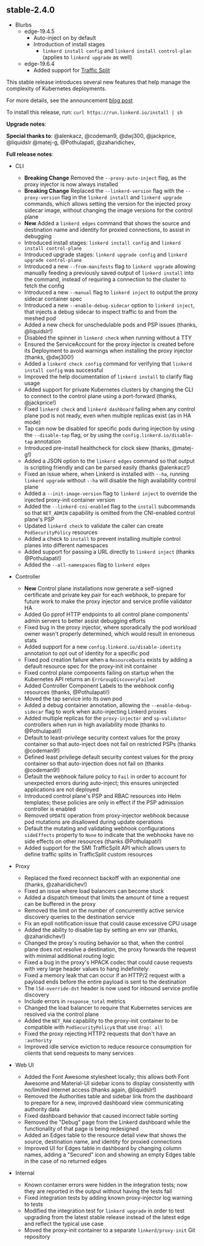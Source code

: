 ## stable-2.4.0

* Blurbs
  * edge-19.4.5
    * Auto-inject on by default
    * Introduction of install stages
      * `linkerd install config` and `linkerd install control-plan` (applies
      to `linkerd upgrade` as well)
  * edge-19.6.4
    * Added support for [Traffic Split](https://github.com/deislabs/smi-spec/blob/master/traffic-split.md)

This stable release introduces several new features that help manage the complexity of Kubernetes deployments. 

For more details, see the announcement [blog post](TODO)

To install this release, run: `curl https://run.linkerd.io/install | sh`

**Upgrade notes**:

**Special thanks to**: @alenkacz, @codeman9, @dwj300, @jackprice, @liquidslr
@matej-g, @Pothulapati, @zaharidichev, 

**Full release notes**:

* CLI
  * **Breaking Change** Removed the `--proxy-auto-inject` flag, as the proxy
    injector is now always installed
  * **Breaking Change** Replaced the `--linkerd-version` flag with the
    `--proxy-version` flag in the `linkerd install` and `linkerd upgrade`
    commands, which allows setting the version for the injected proxy sidecar
    image, without changing the image versions for the control plane
  * **New** Added a `linkerd edges` command that shows the source and
    destination name and identity for proxied connections, to assist in
    debugging
  * Introduced install stages: `linkerd install config` and `linkerd install
    control-plane`
  * Introduced upgrade stages: `linkerd upgrade config` and `linkerd upgrade
    control-plane`
  * Introduced a new `--from-manifests` flag to `linkerd upgrade` allowing
    manually feeding a previously saved output of `linkerd install` into the
    command, instead of requiring a connection to the cluster to fetch the
    config
  * Introduced a new `--manual` flag to `linkerd inject` to output the proxy
    sidecar container spec
  * Introduced a new `--enable-debug-sidecar` option to `linkerd inject`, that
    injects a debug sidecar to inspect traffic to and from the meshed pod
  * Added a new check for unschedulable pods and PSP issues (thanks,
    @liquidslr!)
  * Disabled the spinner in `linkerd check` when running without a TTY
  * Ensured the ServiceAccount for the proxy injector is created before its
    Deployment to avoid warnings when installing the proxy injector (thanks,
    @dwj300!)
  * Added a `linkerd check config` command for verifying that `linkerd install
    config` was successful
  * Improved the help documentation of `linkerd install` to clarify flag usage
  * Added support for private Kubernetes clusters by changing the CLI to connect
    to the control plane using a port-forward (thanks, @jackprice!)
  * Fixed `linkerd check` and `linkerd dashboard` failing when any control plane
    pod is not ready, even when multiple replicas exist (as in HA mode)
  * Tap can now be disabled for specific pods during injection by using the
    `--disable-tap` flag, or by using the `config.linkerd.io/disable-tap`
    annotation
  * Introduced pre-install healthcheck for clock skew (thanks, @matej-g!)
  * Added a JSON option to the `linkerd edges` command so that output is
    scripting friendly and can be parsed easily (thanks @alenkacz!)
  * Fixed an issue where, when Linkerd is installed with `--ha`, running
    `linkerd upgrade` without `--ha` will disable the high availability control
    plane
  * Added a `--init-image-version` flag to `linkerd inject` to override the
    injected proxy-init container version
  * Added the `--linkerd-cni-enabled` flag to the `install` subcommands so that
    `NET_ADMIN` capability is omitted from the CNI-enabled control plane's PSP
  * Updated `linkerd check` to validate the caller can create
    `PodSecurityPolicy` resources
  * Added a check to `install` to prevent installing multiple control planes
    into different namespaces
  * Added support for passing a URL directly to `linkerd inject` (thanks
    @Pothulapati!)
  * Added the `--all-namespaces` flag to `linkerd edges`

* Controller
  * **New** Control plane installations now generate a self-signed certificate
    and private key pair for each webhook, to prepare for future work to make
    the proxy injector and service profile validator HA
  * Added Go pprof HTTP endpoints to all control plane components' admin servers
    to better assist debugging efforts
  * Fixed bug in the proxy injector, where sporadically the pod workload owner
    wasn't properly determined, which would result in erroneous stats
  * Added support for a new `config.linkerd.io/disable-identity` annotation to
    opt out of identity for a specific pod
  * Fixed pod creation failure when a `ResourceQuota` exists by adding a default
    resource spec for the proxy-init init container
  * Fixed control plane components failing on startup when the Kubernetes API
    returns an `ErrGroupDiscoveryFailed`
  * Added Controller Component Labels to the webhook config resources (thanks,
    @Pothulapati!)
  * Moved the tap service into its own pod
  * Added a debug container annotation, allowing the `--enable-debug-sidecar`
    flag to work when auto-injecting Linkerd proxies
  * Added multiple replicas for the `proxy-injector` and `sp-validator`
    controllers when run in high availability mode (thanks to @Pothulapati!)
  * Default to least-privilege security context values for the proxy container
    so that auto-inject does not fail on restricted PSPs (thanks @codeman9!)
  * Defined least privilege default security context values for the proxy
    container so that auto-injection does not fail on (thanks @codeman9!)
  * Default the webhook failure policy to `Fail` in order to account for
    unexpected errors during auto-inject; this ensures uninjected applications
    are not deployed
  * Introduced control plane's PSP and RBAC resources into Helm templates; these
    policies are only in effect if the PSP admission controller is enabled
  * Removed `UPDATE` operation from proxy-injector webhook because pod mutations
    are disallowed during update operations
  * Default the mutating and validating webhook configurations `sideEffects`
    property to `None` to indicate that the webhooks have no side effects on
    other resources (thanks @Pothulapati!)
  * Added support for the SMI TrafficSplit API which allows users to define
    traffic splits in TrafficSplit custom resources

* Proxy
  * Replaced the fixed reconnect backoff with an exponential one (thanks,
    @zaharidichev!)
  * Fixed an issue where load balancers can become stuck
  * Added a dispatch timeout that limits the amount of time a request can be
    buffered in the proxy
  * Removed the limit on the number of concurrently active service discovery
    queries to the destination service
  * Fix an epoll notification issue that could cause excessive CPU usage
  * Added the ability to disable tap by setting an env var (thanks,
    @zaharidichev!)
  * Changed the proxy's routing behavior so that, when the control plane does
    not resolve a destination, the proxy forwards the request with minimal
    additional routing logic
  * Fixed a bug in the proxy's HPACK codec that could cause requests with very
    large header values to hang indefinitely
  * Fixed a memory leak that can occur if an HTTP/2 request with a payload ends
    before the entire payload is sent to the destination
  * The `l5d-override-dst` header is now used for inbound service profile
    discovery
  * Include errors in `response_total` metrics
  * Changed the load balancer to require that Kubernetes services are resolved
    via the control plane
  * Added the `NET_RAW` capability to the proxy-init container to be compatible
    with `PodSecurityPolicy`s that use `drop: all`
  * Fixed the proxy rejecting HTTP2 requests that don't have an `:authority`
  * Improved idle service eviction to reduce resource consumption for clients
    that send requests to many services

* Web UI
  * Added the Font Awesome stylesheet locally; this allows both Font Awesome and
    Material-UI sidebar icons to display consistently with no/limited internet
    access (thanks again, @liquidslr!)
  * Removed the Authorities table and sidebar link from the dashboard to prepare
    for a new, improved dashboard view communicating authority data
  * Fixed dashboard behavior that caused incorrect table sorting
  * Removed the "Debug" page from the Linkerd dashboard while the functionality
    of that page is being redesigned
  * Added an Edges table to the resource detail view that shows the source,
    destination name, and identity for proxied connections
  * Improved UI for Edges table in dashboard by changing column names, adding a
    "Secured" icon and showing an empty Edges table in the case of no returned
    edges

* Internal
  * Known container errors were hidden in the integration tests; now they are
    reported in the output without having the tests fail
  * Fixed integration tests by adding known proxy-injector log warning to tests
  * Modified the integration test for `linkerd upgrade` in order to test
    upgrading from the latest stable release instead of the latest edge and
    reflect the typical use case
  * Moved the proxy-init container to a separate `linkerd/proxy-init` Git
    repository
